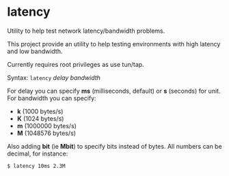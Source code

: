 latency
=======

Utility to help test network latency/bandwidth problems.

This project provide an utility to help testing environments
with high latency and low bandwidth.

Currently requires root privileges as use tun/tap.

Syntax: `latency` *delay* *bandwidth*

For delay you can specify **ms** (milliseconds, default) or **s**
(seconds) for unit.
For bandwidth you can specify:

 * **k** (1000 bytes/s)
 * **K** (1024 bytes/s)
 * **m** (1000000 bytes/s)
 * **M** (1048576 bytes/s)

Also adding **bit** (ie **Mbit**) to specify bits instead of
bytes.
All numbers can be decimal, for instance:


```bash
$ latency 10ms 2.3M
```
